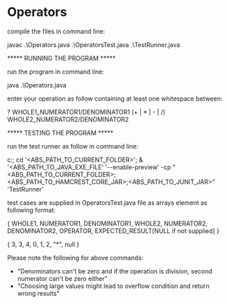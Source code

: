 # Operators

compile the files in command line:

javac .\Operators.java .\OperatorsTest.java .\TestRunner.java

***** RUNNING THE PROGRAM *****

run the program in command line:

java .\Operators.java

enter your operation as follow containing at least one whitespace between:

? WHOLE1_NUMERATOR1/DENOMINATOR1 (+ | * | - | /) WHOLE2_NUMERATOR2/DENOMINATOR2

***** TESTING THE PROGRAM *****

run the test runner as follow in command line:

c:; cd '<ABS_PATH_TO_CURRENT_FOLDER>'; & '<ABS_PATH_TO_JAVA_EXE_FILE' '--enable-preview' 
-cp "<ABS_PATH_TO_CURRENT_FOLDER>;<ABS_PATH_TO_HAMCREST_CORE_JAR>;<ABS_PATH_TO_JUNIT_JAR>" 'TestRunner'

test cases are supplied in OperatorsTest.java file as arrays element as following format:

{ WHOLE1, NUMERATOR1, DENOMINATOR1, WHOLE2, NUMERATOR2, DENOMINATOR2, OPERATOR, EXPECTED_RESULT[NULL if not supplied] }

{ 3, 3, 4, 0, 1, 2, "*", null }

Please note the following for above commands:
* "Denominators can't be zero and if the operation is division, second numerator can't be zero either"
* "Choosing large values might lead to overflow condition and return wrong results"





